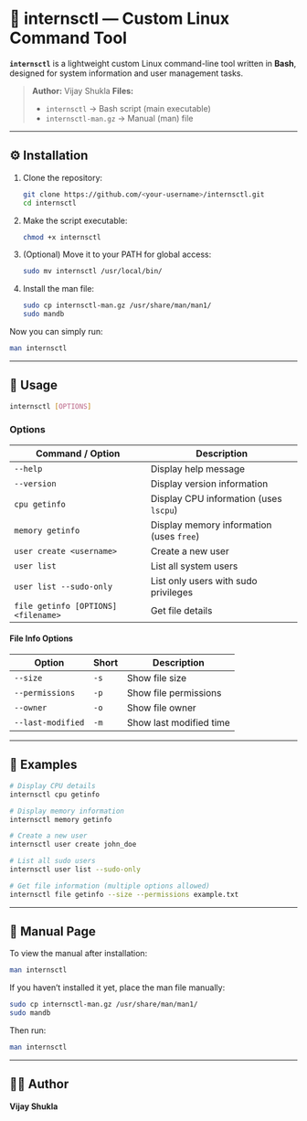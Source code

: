 # 🧰 internsctl — Custom Linux Command Tool

**`internsctl`** is a lightweight custom Linux command-line tool written in **Bash**, designed for system information and user management tasks.

> **Author:** Vijay Shukla
> **Files:**
>
> * `internsctl` → Bash script (main executable)
> * `internsctl-man.gz` → Manual (man) file

---

## ⚙️ Installation

1. Clone the repository:

   ```bash
   git clone https://github.com/<your-username>/internsctl.git
   cd internsctl
   ```

2. Make the script executable:

   ```bash
   chmod +x internsctl
   ```

3. (Optional) Move it to your PATH for global access:

   ```bash
   sudo mv internsctl /usr/local/bin/
   ```

4. Install the man file:

   ```bash
   sudo cp internsctl-man.gz /usr/share/man/man1/
   sudo mandb
   ```

Now you can simply run:

```bash
man internsctl
```

---

## 🚀 Usage

```bash
internsctl [OPTIONS]
```

### Options

| Command / Option                    | Description                              |
| ----------------------------------- | ---------------------------------------- |
| `--help`                            | Display help message                     |
| `--version`                         | Display version information              |
| `cpu getinfo`                       | Display CPU information (uses `lscpu`)   |
| `memory getinfo`                    | Display memory information (uses `free`) |
| `user create <username>`            | Create a new user                        |
| `user list`                         | List all system users                    |
| `user list --sudo-only`             | List only users with sudo privileges     |
| `file getinfo [OPTIONS] <filename>` | Get file details                         |

#### File Info Options

| Option            | Short | Description             |
| ----------------- | ----- | ----------------------- |
| `--size`          | `-s`  | Show file size          |
| `--permissions`   | `-p`  | Show file permissions   |
| `--owner`         | `-o`  | Show file owner         |
| `--last-modified` | `-m`  | Show last modified time |

---

## 🧪 Examples

```bash
# Display CPU details
internsctl cpu getinfo

# Display memory information
internsctl memory getinfo

# Create a new user
internsctl user create john_doe

# List all sudo users
internsctl user list --sudo-only

# Get file information (multiple options allowed)
internsctl file getinfo --size --permissions example.txt
```

---

## 📖 Manual Page

To view the manual after installation:

```bash
man internsctl
```

If you haven’t installed it yet, place the man file manually:

```bash
sudo cp internsctl-man.gz /usr/share/man/man1/
sudo mandb
```

Then run:

```bash
man internsctl
```

---

## 🧑‍💻 Author
**Vijay Shukla**

